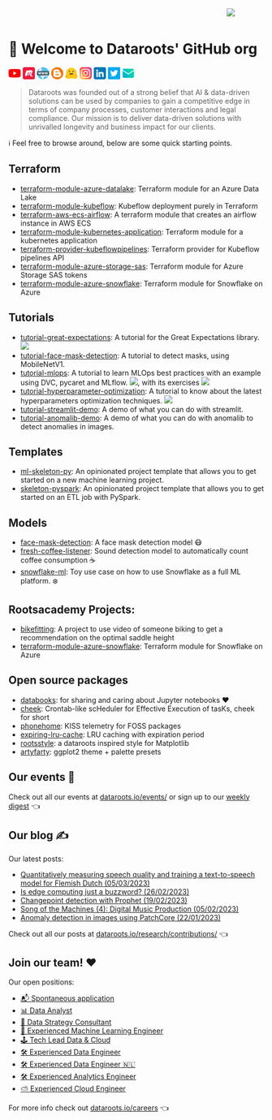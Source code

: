 
<img src="https://dataroots.io/rectangle-symbol-rainbow.png" width=74 align="right">
<h1 style="padding-top: 24px">🖖 Welcome to Dataroots' GitHub org</h1>

[![youtube](https://github.com/datarootsio/.github/raw/main/profile/assets/youtube.png)](https://www.youtube.com/c/dataroots)
[![meetup](https://github.com/datarootsio/.github/raw/main/profile/assets/meetup.png)](https://www.meetup.com/rootlabs-x/)
[![web](https://github.com/datarootsio/.github/raw/main/profile/assets/www.png)](https://dataroots.io)
[![blog](https://github.com/datarootsio/.github/raw/main/profile/assets/blogger.png)](https://dataroots.io/research/contributions)
[![hugginface](https://github.com/datarootsio/.github/raw/main/profile/assets/hugginface.png)](https://huggingface.co/dataroots)
[![instagram](https://github.com/datarootsio/.github/raw/main/profile/assets/instagram.png)](https://www.instagram.com/lifeatdataroots/)
[![linkedin](https://github.com/datarootsio/.github/raw/main/profile/assets/linkedin.png)](https://www.linkedin.com/company/dataroots)
[![twitter](https://github.com/datarootsio/.github/raw/main/profile/assets/twitter.png)](https://twitter.com/Datarootsio)
[![email](https://github.com/datarootsio/.github/raw/main/profile/assets/email.png)](mailto:info@dataroots.io)

> Dataroots was founded out of a strong belief that AI & data-driven solutions can be used by companies to gain a competitive edge in terms of company processes, customer interactions and legal compliance. Our mission is to deliver data-driven solutions with unrivalled longevity and business impact for our clients.


ℹ️ Feel free to browse around, below are some quick starting points.

## Terraform

- [terraform-module-azure-datalake](https://github.com/datarootsio/terraform-module-azure-datalake): Terraform module for an Azure Data Lake
- [terraform-module-kubeflow](https://github.com/datarootsio/terraform-module-kubeflow): Kubeflow deployment purely in Terraform
- [terraform-aws-ecs-airflow](https://github.com/datarootsio/terraform-aws-ecs-airflow): A terraform module that creates an airflow instance in AWS ECS
- [terraform-module-kubernetes-application](https://github.com/datarootsio/terraform-module-kubernetes-application): Terraform module for a kubernetes application
- [terraform-provider-kubeflowpipelines](https://github.com/datarootsio/terraform-provider-kubeflowpipelines): Terraform provider for Kubeflow pipelines API
- [terraform-module-azure-storage-sas](https://github.com/datarootsio/terraform-module-azure-storage-sas): Terraform module for Azure Storage SAS tokens
- [terraform-module-azure-snowflake](https://github.com/datarootsio/terraform-module-azure-snowflake): Terraform module for Snowflake on Azure

## Tutorials

- [tutorial-great-expectations](https://github.com/datarootsio/tutorial-great-expectations): A tutorial for the Great Expectations library.
<a href="https://colab.research.google.com/github/datarootsio/tutorial-great-expectations/blob/main/tutorial_great_expectations.ipynb" target="_blank" rel="noopener noreferrer"><img src="https://colab.research.google.com/assets/colab-badge.svg"></a>
- [tutorial-face-mask-detection](https://github.com/datarootsio/tutorial-face-mask-detection): A tutorial to detect masks, using MobileNetV1.
- [tutorial-mlops](https://github.com/datarootsio/tutorial-mlops): A tutorial to learn MLOps best practices with an example using DVC, pycaret and MLflow. <a href="https://colab.research.google.com/github/datarootsio/mlops-workshop/blob/main/notebooks/MLOps_Tutorial.ipynb" target="_blank" rel="noopener noreferrer"><img src="https://colab.research.google.com/assets/colab-badge.svg"></a>, with its exercises <a href="https://colab.research.google.com/github/datarootsio/mlops-workshop/blob/main/notebooks/MLOps_Exercise.ipynb" target="_blank" rel="noopener noreferrer"><img src="https://colab.research.google.com/assets/colab-badge.svg"></a>
- [tutorial-hyperparameter-optimization](https://github.com/datarootsio/tutorial-hyperparameter-optimization): A tutorial to know about the latest hyperparameters optimization techniques. <a href="https://colab.research.google.com/drive/1fNzrF96E-Uhexdd0mFITsp-YpWZ2Mzwa" target="_blank" rel="noopener noreferrer"><img src="https://colab.research.google.com/assets/colab-badge.svg"></a>
- [tutorial-streamlit-demo](https://github.com/datarootsio/tutorial-streamlit-demo): A demo of what you can do with streamlit.
- [tutorial-anomalib-demo](https://github.com/datarootsio/anomalib-demo): A demo of what you can do with anomalib to detect anomalies in images.

## Templates

- [ml-skeleton-py](https://github.com/datarootsio/ml-skeleton-py): An opinionated project template that allows you to get started on a new machine learning project.
- [skeleton-pyspark](https://github.com/datarootsio/skeleton-pyspark): An opinionated project template that allows you to get started on an ETL job with PySpark.

## Models

- [face-mask-detection](https://github.com/datarootsio/face-mask-detection): A face mask detection model 😷
- [fresh-coffee-listener](https://github.com/datarootsio/fresh-coffee-listener): Sound detection model to automatically count coffee consumption ☕️
- [snowflake-ml](https://github.com/datarootsio/snowflake-ml): Toy use case on how to use Snowflake as a full ML platform. ❄️

## Rootsacademy Projects:

- [bikefitting](https://github.com/datarootsio/bikefitting): A project to use video of someone biking to get a recommendation on the optimal saddle height
- [terraform-module-azure-snowflake](https://github.com/datarootsio/terraform-module-azure-snowflake): Terraform module for Snowflake on Azure

## Open source packages

- [databooks](https://github.com/datarootsio/databooks): for sharing and caring about Jupyter notebooks ❤️
- [cheek](https://github.com/datarootsio/cheek): Crontab-like scHeduler for Effective Execution of tasKs, cheek for short
- [phonehome](https://github.com/datarootsio/phonehome): KISS telemetry for FOSS packages
- [expiring-lru-cache](https://github.com/datarootsio/expiring-lru-cache): LRU caching with expiration period
- [rootsstyle](https://github.com/datarootsio/rootsstyle): a dataroots inspired style for Matplotlib
- [artyfarty](https://github.com/datarootsio/artyfarty): ggplot2 theme + palette presets

<!-- [[[cog
import os
import cog
from dataroots_profile import eventbrite

cog.out(
    eventbrite.info(key=os.environ["EVENTBRITE_KEY"])
)
]]] -->
## Our events 🍻

Check out all our events at [dataroots.io/events/](https://dataroots.io/events/) or sign up to our [weekly digest](http://eepurl.com/gzXeR5) 👈
<!-- [[[end]]] -->

<!-- [[[cog
import os
import cog
from dataroots_profile import ghost

cog.out(
    ghost.info(key=os.environ["GHOST_KEY"])
)
]]] -->
## Our blog ✍️

Our latest posts:

- [Quantitatively measuring speech quality and training a text-to-speech model for Flemish Dutch (05/03/2023)](https://dataroots.io/research/contributions/text-to-speech-in-flemish)
- [Is edge computing just a buzzword? (26/02/2023)](https://dataroots.io/research/contributions/working-on-the-edge)
- [Changepoint detection with Prophet (19/02/2023)](https://dataroots.io/research/contributions/changepoint-detection-with-prophet-2)
- [Song of the Machines (4): Digital Music Production (05/02/2023)](https://dataroots.io/research/contributions/song-of-the-machines-4)
- [Anomaly detection in images using PatchCore (22/01/2023)](https://dataroots.io/research/contributions/anomaly-detection-in-images-using-patchcore)

Check out all our posts at [dataroots.io/research/contributions/](https://dataroots.io/research/contributions/) 👈
<!-- [[[end]]] -->

<!-- [[[cog
import cog
from dataroots_profile import recruitee

cog.out(
    recruitee.info()
)
]]] -->
## Join our team! ❤️

Our open positions:

- [📬  Spontaneous application](https://careers.dataroots.io/o/spontaneous-application)
- [📊  Data Analyst](https://careers.dataroots.io/o/data-analyst)
- [🤝  Data Strategy Consultant](https://careers.dataroots.io/o/data-strategy-consultant)
- [🤖  Experienced Machine Learning Engineer](https://careers.dataroots.io/o/experienced-machine-learning-engineer)
- [🕹 Tech Lead Data & Cloud](https://careers.dataroots.io/o/tech-lead-data-cloud)
- [🛠 Experienced Data Engineer](https://careers.dataroots.io/o/experienced-data-engineer-hybrid)
- [🛠 Experienced Data Engineer 🇳🇱](https://careers.dataroots.io/o/experienced-data-engineer-maastricht)
- [🛠 Experienced Analytics Engineer](https://careers.dataroots.io/o/experienced-analytics-engineer)
- [⛅️ Experienced Cloud Engineer](https://careers.dataroots.io/o/experienced-cloud-engineer)

For more info check out [dataroots.io/careers](https://dataroots.io/careers) 👈
<!-- [[[end]]] -->
